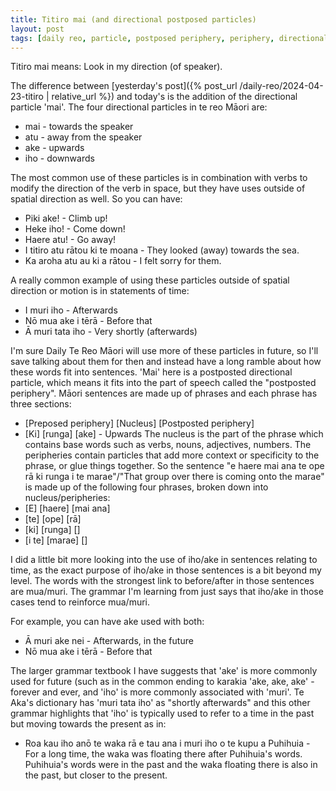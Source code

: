 ```yaml
---
title: Titiro mai (and directional postposed particles)
layout: post
tags: [daily reo, particle, postposed periphery, periphery, directional particle]
---
```


Titiro mai means: Look in my direction (of speaker).

The difference between [yesterday's post]({% post_url /daily-reo/2024-04-23-titiro | relative_url 
 %}) and today's is the addition of the directional particle 'mai'. The four directional particles in te reo Māori are:
- mai - towards the speaker
- atu - away from the speaker
- ake - upwards
- iho - downwards

The most common use of these particles is in combination with verbs to modify the direction of the verb in space, but they have uses outside of spatial direction as well. So you can have:
- Piki ake! - Climb up!
- Heke iho! - Come down!
- Haere atu! - Go away!
- I titiro atu rātou ki te moana - They looked (away) towards the sea.
- Ka aroha atu au ki a rātou - I felt sorry for them.

A really common example of using these particles outside of spatial direction or motion is in statements of time:
- I muri iho - Afterwards
- Nō mua ake i tērā - Before that
- Ā muri tata iho - Very shortly (afterwards)

I'm sure Daily Te Reo Māori will use more of these particles in future, so I'll save talking about them for then and instead have a long ramble about how these words fit into sentences.
'Mai' here is a postposted directional particle, which means it fits into the part of speech called the "postposted periphery". Māori sentences are made up of phrases and each phrase has three sections:
- [Preposed periphery] [Nucleus] [Postposted periphery]
- [Ki] [runga] [ake] - Upwards
The nucleus is the part of the phrase which contains base words such as verbs, nouns, adjectives, numbers. The peripheries contain particles that add more context or specificity to the phrase, or glue things together.
So the sentence "e haere mai ana te ope rā ki runga i te marae"/"That group over there is coming onto the marae" is made up of the following four phrases, broken down into nucleus/peripheries:
- [E] [haere] [mai ana]
- [te] [ope] [rā]
- [ki] [runga] []
- [i te] [marae] []

I did a little bit more looking into the use of iho/ake in sentences relating to time, as the exact purpose of iho/ake in those sentences is a bit beyond my level. The words with the strongest link to before/after in those sentences are mua/muri. The grammar I'm learning from just says that iho/ake in those cases tend to reinforce mua/muri.

For example, you can have ake used with both:
- Ā muri ake nei - Afterwards, in the future
- Nō mua ake i tērā - Before that

The larger grammar textbook I have suggests that 'ake' is more commonly used for future (such as in the common ending to karakia 'ake, ake, ake' - forever and ever, and 'iho' is more commonly associated with 'muri'.  Te Aka's dictionary has 'muri tata iho' as "shortly afterwards" and this other grammar highlights that 'iho' is typically used to refer to a time in the past but moving towards the present as in:
- Roa kau iho anō te waka rā e tau ana i muri iho o te kupu a Puhihuia - For a long time, the waka was floating there after Puhihuia's words.
Puhihuia's words were in the past and the waka floating there is also in the past, but closer to the present.